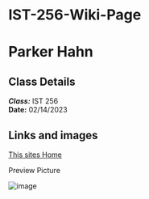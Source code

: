 # IST-256-Wiki-Page

# Parker Hahn

## Class Details
***Class:*** IST 256  
**Date:** 02/14/2023

## Links and images

[This sites Home](https://parker782001.github.io/IST-256-Wiki-Page/)

Preview Picture

![image](./images/demo.png)
